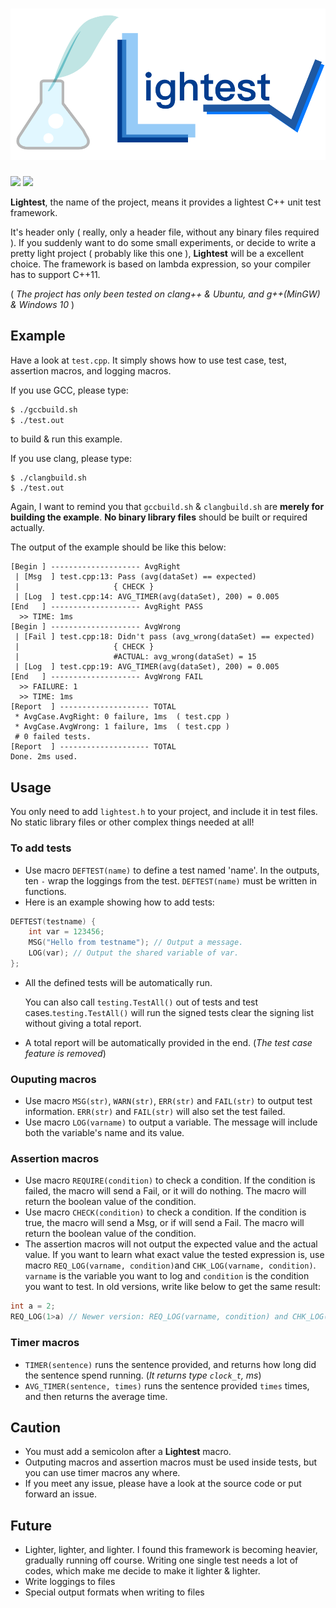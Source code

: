 # ![Lightest!](lightest.png)

![](https://img.shields.io/badge/build-passing-green.svg)
![](https://img.shields.io/badge/license-MIT-blue.svg)

**Lightest**, the name of the project, means it provides a lightest C++ unit test framework.

It's header only ( really, only a header file, without any binary files required ). If you suddenly want to do some small experiments, or decide to write a pretty light project ( probably like this one ), **Lightest** will be a excellent choice.
The framework is based on lambda expression, so your compiler has to support C++11.

( *The project has only been tested on clang++ & Ubuntu, and g++(MinGW) & Windows 10* )

## Example

Have a look at `test.cpp`. It simply shows how to use test case, test, assertion macros, and logging macros. 

If you use GCC, please type:

```bash
$ ./gccbuild.sh
$ ./test.out
```

to build & run this example.

If you use clang, please type:

```batch
$ ./clangbuild.sh
$ ./test.out
```

Again, I want to remind you that `gccbuild.sh` & `clangbuild.sh` are **merely for building the example**. **No binary library files** should be built or required actually.

The output of the example should be like this below:

```
[Begin ] -------------------- AvgRight
 | [Msg  ] test.cpp:13: Pass (avg(dataSet) == expected)
 |                     { CHECK }
 | [Log  ] test.cpp:14: AVG_TIMER(avg(dataSet), 200) = 0.005
[End   ] -------------------- AvgRight PASS
  >> TIME: 1ms
[Begin ] -------------------- AvgWrong
 | [Fail ] test.cpp:18: Didn't pass (avg_wrong(dataSet) == expected)
 |                     { CHECK }
 |                     #ACTUAL: avg_wrong(dataSet) = 15
 | [Log  ] test.cpp:19: AVG_TIMER(avg(dataSet), 200) = 0.005
[End   ] -------------------- AvgWrong FAIL
  >> FAILURE: 1
  >> TIME: 1ms
[Report  ] -------------------- TOTAL
 * AvgCase.AvgRight: 0 failure, 1ms  ( test.cpp )
 * AvgCase.AvgWrong: 1 failure, 1ms  ( test.cpp )
 # 0 failed tests.
[Report  ] -------------------- TOTAL
Done. 2ms used.
```

## Usage

You only need to add `lightest.h` to your project, and include it in test files. No static library files or other complex things needed at all!

### To add tests

* Use macro `DEFTEST(name)` to define a test named 'name'. In the outputs, ten `-` wrap the loggings from the test. `DEFTEST(name)` must be written in functions.
* Here is an example showing how to add tests:

```C++
DEFTEST(testname) {
    int var = 123456;
    MSG("Hello from testname"); // Output a message.
    LOG(var); // Output the shared variable of var.
};
```

* All the defined tests will be automatically run.
  
  You can also call `testing.TestAll()` out of tests and test cases.`testing.TestAll()` will run the signed tests clear the signing list without giving a total report.

* A total report will be automatically provided in the end.
(*The test case feature is removed*)

### Ouputing macros

* Use macro `MSG(str)`, `WARN(str)`, `ERR(str)` and `FAIL(str)` to output test information. `ERR(str)` and `FAIL(str)` will also set the test failed.
* Use macro `LOG(varname)` to output a variable. The message will include both the variable's name and its value.

### Assertion macros

* Use macro `REQUIRE(condition)` to check a condition. If the condition is failed, the macro will send a Fail, or it will do nothing. The macro will return the boolean value of the condition.
* Use macro `CHECK(condition)` to check a condition. If the condition is true, the macro will send a Msg, or if will send a Fail. The macro will return the boolean value of the condition.
* The assertion macros will not output the expected value and the actual value. If you want to learn what exact value the tested expression is, use macro `REQ_LOG(varname, condition)`and `CHK_LOG(varname, condition)`. `varname` is the variable you want to log and `condition` is the condition you want to test.
  In old versions, write like below to get the same result:

```C++
int a = 2;
REQ_LOG(1>a) // Newer version: REQ_LOG(varname, condition) and CHK_LOG(varname, condition) supported
```

### Timer macros

* `TIMER(sentence)` runs the sentence provided, and returns how long did the sentence spend running. (*It returns type `clock_t`, ms*)
* `AVG_TIMER(sentence, times)` runs the sentence provided `times` times, and then returns the average time.

## Caution

* You must add a semicolon after a **Lightest** macro.
* Outputing macros and assertion macros must be used inside tests, but you can use timer macros any where.
* If you meet any issue, please have a look at the source code or put forward an issue.

## Future

* Lighter, lighter, and lighter. I found this framework is becoming heavier, gradually running off course.
  Writing one single test needs a lot of codes, which make me decide to make it lighter & lighter. 
* Write loggings to files
* Special output formats when writing to files
